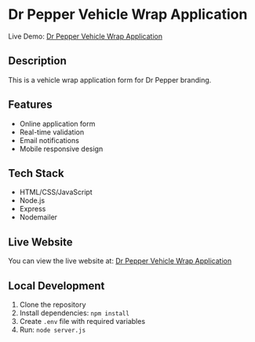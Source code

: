 # Dr Pepper Vehicle Wrap Application

Live Demo: [Dr Pepper Vehicle Wrap Application](https://dr-pepper-car-wrap.vercel.app)

## Description

This is a vehicle wrap application form for Dr Pepper branding.

## Features

- Online application form
- Real-time validation
- Email notifications
- Mobile responsive design

## Tech Stack

- HTML/CSS/JavaScript
- Node.js
- Express
- Nodemailer

## Live Website

You can view the live website at: [Dr Pepper Vehicle Wrap Application](https://dr-pepper-car-wrap.vercel.app)

## Local Development

1. Clone the repository
2. Install dependencies: `npm install`
3. Create `.env` file with required variables
4. Run: `node server.js`
